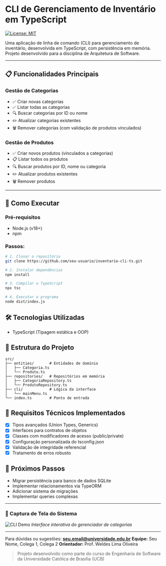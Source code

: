 # CLI de Gerenciamento de Inventário em TypeScript

[![License: MIT](https://img.shields.io/badge/License-MIT-blue.svg)](https://opensource.org/licenses/MIT)

Uma aplicação de linha de comando (CLI) para gerenciamento de inventário, desenvolvida em TypeScript, com persistência em memória. Projeto desenvolvido para a disciplina de Arquitetura de Software.

---

## 📋 Funcionalidades Principais

### **Gestão de Categorias**
- ✅ Criar novas categorias
- ✅ Listar todas as categorias
- 🔍 Buscar categorias por ID ou nome
- ✏️ Atualizar categorias existentes
- 🗑️ Remover categorias (com validação de produtos vinculados)

### **Gestão de Produtos**
- ✅ Criar novos produtos (vinculados a categorias)
- 📋 Listar todos os produtos
- 🔍 Buscar produtos por ID, nome ou categoria
- ✏️ Atualizar produtos existentes
- 🗑️ Remover produtos

---

## 🚀 Como Executar

### Pré-requisitos
- Node.js (v18+)
- npm

### Passos:
```bash
# 1. Clonar o repositório
git clone https://github.com/seu-usuario/inventario-cli-ts.git

# 2. Instalar dependências
npm install

# 3. Compilar o TypeScript
npx tsc

# 4. Executar o programa
node dist/index.js
```
## 🛠️ Tecnologias Utilizadas
- TypeScript (Tipagem estática e OOP)

## 📂 Estrutura do Projeto
```
src/
├── entities/       # Entidades de domínio
│   ├── Categoria.ts
│   └── Produto.ts
├── repositories/   # Repositórios em memória
│   ├── CategoriaRepository.ts
│   └── ProdutoRepository.ts
├── cli/            # Lógica da interface
│   └── mainMenu.ts
└── index.ts        # Ponto de entrada
```
## 🔧 Requisitos Técnicos Implementados
- [x] Tipos avançados (Union Types, Generics)
- [x] Interfaces para contratos de objetos
- [x] Classes com modificadores de acesso (public/private)
- [x] Configuração personalizada do tsconfig.json
- [x] Validação de integridade referencial
- [x] Tratamento de erros robusto

## 📌 Próximos Passos
- Migrar persistência para banco de dados SQLite
- Implementar relacionamentos via TypeORM
- Adicionar sistema de migrações
- Implementar queries complexas

---

### 📸 Captura de Tela do Sistema
![CLI Demo](./docs/example.gif) *Interface interativa do gerenciador de categorias*

---

Para dúvidas ou sugestões: **seu.email@universidade.edu.br**
**Equipe:** Seu Nome, Colega 1, Colega 2
**Orientador:** Prof. Weldes Lima Oliveira

> Projeto desenvolvido como parte do curso de Engenharia de Software da Universidade Católica de Brasília (UCB)

